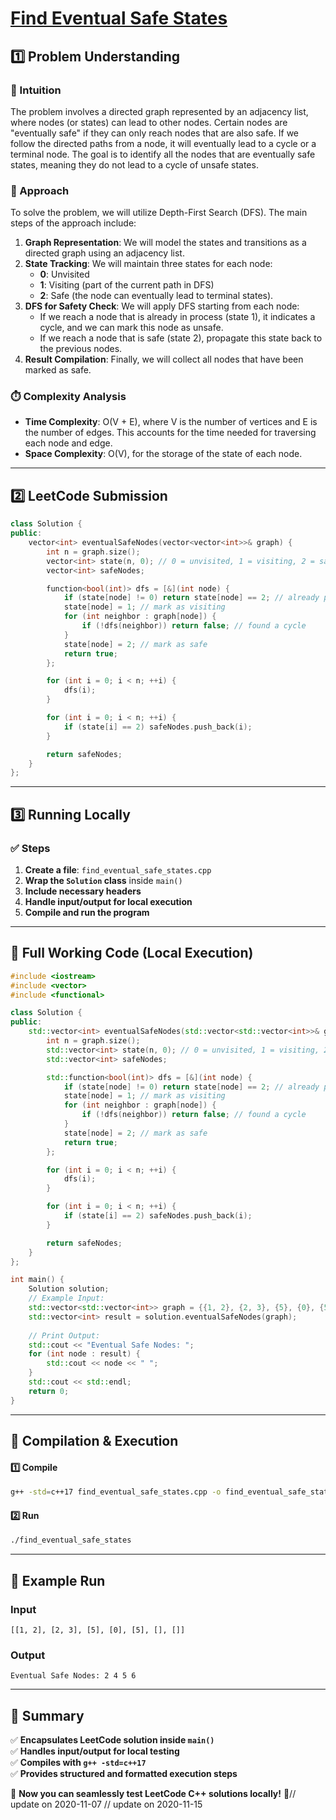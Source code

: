 # **[Find Eventual Safe States](https://leetcode.com/problems/find-eventual-safe-states/description/)**  

## **1️⃣ Problem Understanding**  
### **📌 Intuition**  
The problem involves a directed graph represented by an adjacency list, where nodes (or states) can lead to other nodes. Certain nodes are "eventually safe" if they can only reach nodes that are also safe. If we follow the directed paths from a node, it will eventually lead to a cycle or a terminal node. The goal is to identify all the nodes that are eventually safe states, meaning they do not lead to a cycle of unsafe states.

### **🚀 Approach**  
To solve the problem, we will utilize Depth-First Search (DFS). The main steps of the approach include:

1. **Graph Representation**: We will model the states and transitions as a directed graph using an adjacency list.
2. **State Tracking**: We will maintain three states for each node:
   - **0**: Unvisited
   - **1**: Visiting (part of the current path in DFS)
   - **2**: Safe (the node can eventually lead to terminal states).
3. **DFS for Safety Check**: We will apply DFS starting from each node:
   - If we reach a node that is already in process (state 1), it indicates a cycle, and we can mark this node as unsafe.
   - If we reach a node that is safe (state 2), propagate this state back to the previous nodes.
4. **Result Compilation**: Finally, we will collect all nodes that have been marked as safe.

### **⏱️ Complexity Analysis**  
- **Time Complexity**: O(V + E), where V is the number of vertices and E is the number of edges. This accounts for the time needed for traversing each node and edge.
- **Space Complexity**: O(V), for the storage of the state of each node.

---  

## **2️⃣ LeetCode Submission**  
```cpp
class Solution {
public:
    vector<int> eventualSafeNodes(vector<vector<int>>& graph) {
        int n = graph.size();
        vector<int> state(n, 0); // 0 = unvisited, 1 = visiting, 2 = safe
        vector<int> safeNodes;

        function<bool(int)> dfs = [&](int node) {
            if (state[node] != 0) return state[node] == 2; // already processed
            state[node] = 1; // mark as visiting
            for (int neighbor : graph[node]) {
                if (!dfs(neighbor)) return false; // found a cycle
            }
            state[node] = 2; // mark as safe
            return true;
        };

        for (int i = 0; i < n; ++i) {
            dfs(i);
        }

        for (int i = 0; i < n; ++i) {
            if (state[i] == 2) safeNodes.push_back(i);
        }

        return safeNodes;
    }
};  
```  

---  

## **3️⃣ Running Locally**  
### **✅ Steps**  
1. **Create a file**: `find_eventual_safe_states.cpp`  
2. **Wrap the `Solution` class** inside `main()`  
3. **Include necessary headers**  
4. **Handle input/output for local execution**  
5. **Compile and run the program**  

---  

## **📝 Full Working Code (Local Execution)**  
```cpp
#include <iostream>
#include <vector>
#include <functional>

class Solution {
public:
    std::vector<int> eventualSafeNodes(std::vector<std::vector<int>>& graph) {
        int n = graph.size();
        std::vector<int> state(n, 0); // 0 = unvisited, 1 = visiting, 2 = safe
        std::vector<int> safeNodes;

        std::function<bool(int)> dfs = [&](int node) {
            if (state[node] != 0) return state[node] == 2; // already processed
            state[node] = 1; // mark as visiting
            for (int neighbor : graph[node]) {
                if (!dfs(neighbor)) return false; // found a cycle
            }
            state[node] = 2; // mark as safe
            return true;
        };

        for (int i = 0; i < n; ++i) {
            dfs(i);
        }

        for (int i = 0; i < n; ++i) {
            if (state[i] == 2) safeNodes.push_back(i);
        }

        return safeNodes;
    }
};

int main() {
    Solution solution;
    // Example Input:
    std::vector<std::vector<int>> graph = {{1, 2}, {2, 3}, {5}, {0}, {5}, {}, {}};
    std::vector<int> result = solution.eventualSafeNodes(graph);
    
    // Print Output:
    std::cout << "Eventual Safe Nodes: ";
    for (int node : result) {
        std::cout << node << " ";
    }
    std::cout << std::endl;
    return 0;
}
```  

---  

## **🔧 Compilation & Execution**  
#### **1️⃣ Compile**  
```bash
g++ -std=c++17 find_eventual_safe_states.cpp -o find_eventual_safe_states
```  

#### **2️⃣ Run**  
```bash
./find_eventual_safe_states
```  

---  

## **🎯 Example Run**  
### **Input**  
```
[[1, 2], [2, 3], [5], [0], [5], [], []]
```  
### **Output**  
```
Eventual Safe Nodes: 2 4 5 6 
```  

---  

## **📌 Summary**  
✅ **Encapsulates LeetCode solution inside `main()`**  
✅ **Handles input/output for local testing**  
✅ **Compiles with `g++ -std=c++17`**  
✅ **Provides structured and formatted execution steps**  

🚀 **Now you can seamlessly test LeetCode C++ solutions locally!** 🚀// update on 2020-11-07
// update on 2020-11-15
